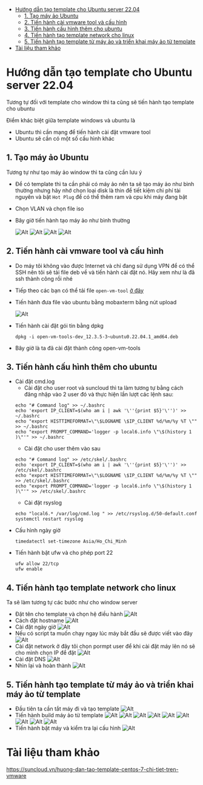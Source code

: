 - [Hướng dẫn tạo template cho Ubuntu server 22.04](#hướng-dẫn-tạo-template-cho-ubuntu-server-2204)
  - [1. Tạo máy ảo Ubuntu](#1-tạo-máy-ảo-ubuntu)
  - [2. Tiến hành cài vmware tool và cấu hình](#2-tiến-hành-cài-vmware-tool-và-cấu-hình)
  - [3. Tiến hành cấu hình thêm cho ubuntu](#3-tiến-hành-cấu-hình-thêm-cho-ubuntu)
  - [4. Tiến hành tạo template network cho linux](#4-tiến-hành-tạo-template-network-cho-linux)
  - [5. Tiến hành tạo template từ máy ảo và triển khai máy ảo từ template](#5-tiến-hành-tạo-template-từ-máy-ảo-và-triển-khai-máy-ảo-từ-template)
- [Tài liệu tham khảo](#tài-liệu-tham-khảo)
# Hướng dẫn tạo template cho Ubuntu server 22.04
Tương tự đối với template cho window thì ta cũng sẽ tiến hành tạo template cho ubuntu

Điểm khác biệt giữa template windows và ubuntu là
- Ubuntu thì cần mạng để tiến hành cài đặt vmware tool
- Ubuntu sẽ cần có một số cấu hình khác 

## 1. Tạo máy ảo Ubuntu
Tương tự như tạo máy ảo window thì ta cũng cần lưu ý
- Để có template thì ta cần phải có máy ảo nên ta sẽ tạo máy ảo như bình thường nhưng hãy nhớ chọn loại disk là thin để tiết kiệm chi phí tài nguyên và bật `Hot Plug` để có thể thêm ram và cpu khi máy đang bật
- Chọn VLAN và chọn file iso
- Bây giờ tiến hành tạo máy ảo như bình thường
  
    ![Alt](/thuctap/anh/Screenshot_898.png)
    ![Alt](/thuctap/anh/Screenshot_899.png)
    ![Alt](/thuctap/anh/Screenshot_900.png)
    ![Alt](/thuctap/anh/Screenshot_901.png)

## 2. Tiến hành cài vmware tool và cấu hình
- Do máy tôi không vào được Internet và chỉ đang sử dụng VPN để có thể SSH nên tôi sẽ tải file deb về và tiến hành cài đặt nó. Hãy xem như là đã ssh thành công rồi nhé
- Tiếp theo các bạn có thể tải file  `open-vm-tool` [ở đây](http://archive.ubuntu.com/ubuntu/pool/main/o/open-vm-tools/open-vm-tools-dev_12.3.5-3~ubuntu0.22.04.1_amd64.deb)
  
- Tiến hành đưa file vào ubuntu bằng mobaxterm bằng nút upload

  ![Alt](/thuctap/anh/Screenshot_939.png)

- Tiến hành cài đặt gói tin bằng dpkg
  ```
  dpkg -i open-vm-tools-dev_12.3.5-3~ubuntu0.22.04.1_amd64.deb
  ```
- Bây giờ là ta đã cài đặt thành công open-vm-tools
## 3. Tiến hành cấu hình thêm cho ubuntu
- Cài đặt cmd.log
  - Cài đặt cho user root và suncloud thì ta làm tương tự bằng cách đăng nhập vào 2 user đó và thực hiện lần lượt các lệnh sau:
  ```
  echo "# Command log" >> ~/.bashrc
  echo 'export IP_CLIENT=$(who am i | awk '\''{print $5}'\'')' >> ~/.bashrc
  echo "export HISTTIMEFORMAT=\"\$LOGNAME \$IP_CLIENT %d/%m/%y %T \"" >> ~/.bashrc
  echo "export PROMPT_COMMAND='logger -p local6.info \"\$(history 1 )\"'" >> ~/.bashrc
  ```
  - Cài đặt cho user thêm vào sau
  ```
  echo "# Command log" >> /etc/skel/.bashrc
  echo 'export IP_CLIENT=$(who am i | awk '\''{print $5}'\'')' >> /etc/skel/.bashrc
  echo "export HISTTIMEFORMAT=\"\$LOGNAME \$IP_CLIENT %d/%m/%y %T \"" >> /etc/skel/.bashrc
  echo "export PROMPT_COMMAND='logger -p local6.info \"\$(history 1 )\"'" >> /etc/skel/.bashrc
  ```
  - Cài đặt rsyslog
  ```
  echo "local6.* /var/log/cmd.log " >> /etc/rsyslog.d/50-default.conf
  systemctl restart rsyslog
  ```
- Cấu hình ngày giờ
  ```
  timedatectl set-timezone Asia/Ho_Chi_Minh
  ```
- Tiến hành bật ufw và cho phép port 22
  ```
  ufw allow 22/tcp
  ufw enable
  ```
## 4. Tiến hành tạo template network cho linux
Ta sẽ làm tương tự các bước như cho window server
- Đặt tên cho template và chọn hệ điều hành
  ![Alt](/thuctap/anh/Screenshot_940.png)
- Cách đặt hostname
  ![Alt](/thuctap/anh/Screenshot_941.png)
- Cài đặt ngày giờ
  ![Alt](/thuctap/anh/Screenshot_942.png)
- Nếu có script ta muốn chạy ngay lúc máy bắt đầu sẽ được viết vào đây
  ![Alt](/thuctap/anh/Screenshot_943.png)
- Cài đặt network ở đây tôi chọn pormpt user để khi cài đặt máy lên nó sẽ cho mình chọn IP để đặt
  ![Alt](/thuctap/anh/Screenshot_944.png)
- Cài đặt DNS 
  ![Alt](/thuctap/anh/Screenshot_945.png)
- Nhìn lại và hoàn thành
  ![Alt](/thuctap/anh/Screenshot_946.png)

## 5. Tiến hành tạo template từ máy ảo và triển khai máy ảo từ template
- Đầu tiên ta cần tắt máy đi và tạo template
  ![Alt](/thuctap/anh/Screenshot_947.png)
- Tiến hành build máy ảo từ template
  ![Alt](/thuctap/anh/Screenshot_948.png)
  ![Alt](/thuctap/anh/Screenshot_949.png)
  ![Alt](/thuctap/anh/Screenshot_950.png)
  ![Alt](/thuctap/anh/Screenshot_951.png)
  ![Alt](/thuctap/anh/Screenshot_952.png)
  ![Alt](/thuctap/anh/Screenshot_953.png)
  ![Alt](/thuctap/anh/Screenshot_954.png)
  ![Alt](/thuctap/anh/Screenshot_955.png)
  ![Alt](/thuctap/anh/Screenshot_956.png)
- Tiến hành bật máy và kiểm tra lại cấu hình
  ![Alt](/thuctap/anh/Screenshot_957.png)

# Tài liệu tham khảo
https://suncloud.vn/huong-dan-tao-template-centos-7-chi-tiet-tren-vmware